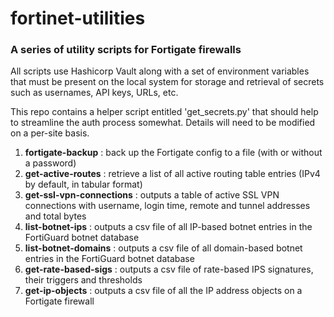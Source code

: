 # fortinet-utilities
### A series of utility scripts for Fortigate firewalls
All scripts use Hashicorp Vault along with a set of environment variables that must be present on the local system for storage and retrieval of secrets such as usernames, API keys, URLs, etc.

This repo contains a helper script entitled 'get_secrets.py' that should help to streamline the auth process somewhat.  Details will need to be modified on a per-site basis.

1. <b>fortigate-backup</b> : back up the Fortigate config to a file (with or without a password)
2. <b>get-active-routes</b> : retrieve a list of all active routing table entries (IPv4 by default, in tabular format)
3. <b>get-ssl-vpn-connections</b> : outputs a table of active SSL VPN connections with username, login time, remote and tunnel addresses and total bytes
4. <b>list-botnet-ips</b> : outputs a csv file of all IP-based botnet entries in the FortiGuard botnet database
5. <b>list-botnet-domains</b> : outputs a csv file of all domain-based botnet entries in the FortiGuard botnet database
6. <b>get-rate-based-sigs</b> : outputs a csv file of rate-based IPS signatures, their triggers and thresholds
7. <b>get-ip-objects</b> : outputs a csv file of all the IP address objects on a Fortigate firewall